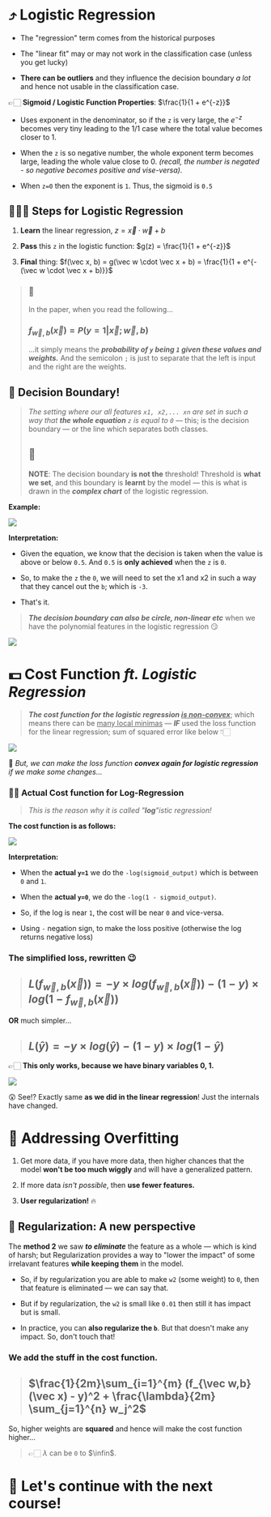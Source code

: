 # ⤴ Logistic Regression

- The "regression" term comes from the historical purposes

- The "linear fit" may or may not work in the classification case (unless you get lucky)

- **There can be outliers** and they influence the decision boundary *a lot* and hence not usable in the classification case.

👉🏻 **Sigmoid / Logistic Function Properties**: $\frac{1}{1 + e^{-z}}$

- Uses exponent in the denominator, so if the `z` is very large, the $e^{-z}$ becomes very tiny leading to the 1/1 case where the total value becomes closer to 1.

- When the `z` is so negative number, the whole exponent term becomes large, leading the whole value close to 0. *(recall, the number is negated - so negative becomes positive and vise-versa)*.

- When `z=0` then the exponent is `1`. Thus, the sigmoid is `0.5`

## 🚶🏻‍♂️ Steps for Logistic Regression

1. **Learn** the linear regression, $z = \vec x \cdot \vec w + b$

2. **Pass** this `z` in the logistic function: $g(z) = \frac{1}{1 + e^{-z}}$

3. **Final** thing: $f(\vec x, b) = g(\vec w \cdot \vec x + b) = \frac{1}{1 + e^{-(\vec w \cdot \vec x + b)}}$

> ### 🤯
> 
> In the paper, when you read the following...
> 
> ### $f_{\vec w,b}(\vec x) = P(y = 1 | \vec x; \vec w,b)$
> 
> ...it simply means the ***probability of `y`  being `1` given these values and weights.*** And the semicolon `;` is just to separate that the left is input and the right are the weights.



## 🌳 Decision Boundary!

> *The setting where our all features `x1, x2,... xn` are set in such a way that **the whole equation** `z` is equal to `0`* — this; is the decision boundary — or the line which separates both classes.
> 
> 
> ## 🔴
> 
> **NOTE**: The decision boundary **is not the** threshold! Threshold is **what we set**, and this boundary is **learnt** by the model — this is what is drawn in the ***complex chart*** of the logistic regression.

**Example:**



![](E:\GitHub\Short-Courses-DeepLearning\Coursera%20Machine%20Learning%20Andrew%20Ng\images\decision-boundry.png)

**Interpretation:**

- Given the equation, we know that the decision is taken when the value is above or below `0.5`. And `0.5` is **only achieved** when the `z` is `0`.

- So, to make the `z` the `0`, we will need to set the x1 and x2 in such a way that they cancel out the `b`; which is `-3`.

- That's it.

> ***The decision boundary can also be circle, non-linear etc*** when we have the polynomial features in the logistic regression 😏



![](E:\GitHub\Short-Courses-DeepLearning\Coursera%20Machine%20Learning%20Andrew%20Ng\images\non-linear-decision-boundaries.png)

# 💵 Cost Function *ft. Logistic Regression*

> ***The cost function for the logistic regression <u>is non-convex</u>***; which means there can be <u>many local minimas</u> — ***IF*** used the loss function for the linear regression; sum of squared error like below 👇🏻



![](E:\GitHub\Short-Courses-DeepLearning\Coursera%20Machine%20Learning%20Andrew%20Ng\images\logistic-cost.png)

🤔 *But, we can make the loss function **convex again for  logistic regression** if we make some changes...*

### 🙌🏻 Actual Cost function for Log-Regression

> *This is the reason why it is called "**log**"istic regression!*

**The cost function is as follows:**

![](E:\GitHub\Short-Courses-DeepLearning\Coursera%20Machine%20Learning%20Andrew%20Ng\images\logistic-cost-function.png)

**Interpretation:**

- When the **actual `y=1`** we do the `-log(sigmoid_output)` which is between `0` and `1`.

- When the **actual `y=0`**, we do the `-log(1 - sigmoid_output)`.

- So, if the log is near `1`, the cost will be near `0` and vice-versa.

- Using `-` negation sign, to make the loss positive (otherwise the log returns negative loss)

### The simplified loss, rewritten 😉

> ## $L(f_{\vec w, b}(\vec x)) = -y \times log(f_{\vec w, b}(\vec x)) -(1-y) \times log(1 - f_{\vec w, b}(\vec x))$

**OR** much simpler...

> ## $L(\hat y) = -y \times log(\hat y) -(1-y) \times log(1 - \hat y)$

👉🏻 **This only works, because we have binary variables 0, 1.**



![](E:\GitHub\Short-Courses-DeepLearning\Coursera%20Machine%20Learning%20Andrew%20Ng\images\gradient-descent-logistic.png)

😲 See!? Exactly same **as we did in the linear regression**! Just the internals have changed.

# 💍 Addressing Overfitting

1. Get more data, if you have more data, then higher chances that the model **won't be too much wiggly** and will have a generalized pattern.

2. If more data *isn't possible*, then **use fewer features.**

3. **User regularization!** 🔥

## 🔧 Regularization: A new perspective

The **method 2** we saw ***to eliminate*** the feature as a whole — which is kind of harsh; but Regularization provides a way to "lower the impact" of some irrelavant features **while keeping them** in the model.

- So, if by regularization you are able to make `w2` (some weight) to `0`, then that feature is eliminated — we can say that.

- But if by regularization, the `w2` is small like `0.01` then still it has impact but is small.

- In practice, you can **also regularize the `b`**. But that doesn't make any impact. So, don't touch that!

### We add the stuff in the cost function.

> ## $\frac{1}{2m}\sum_{i=1}^{m} (f_{\vec w,b}(\vec x) - y)^2 + \frac{\lambda}{2m} \sum_{j=1}^{n} w_j^2$

So, higher weights are **squared** and hence will make the cost function higher...

> 👉🏻 $\lambda$ can be `0` to $\infin$.



# 🎉 Let's continue with the next course!


